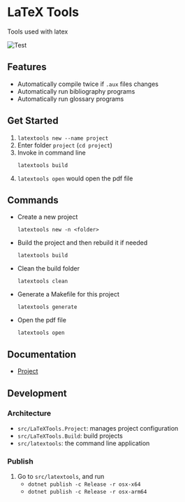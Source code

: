 # LaTeX Tools

Tools used with latex

![Test](https://github.com/Zehua-Chen/latextools/actions/workflows/test.yml/badge.svg)

## Features

- Automatically compile twice if `.aux` files changes
- Automatically run bibliography programs
- Automatically run glossary programs

## Get Started

1. `latextools new --name project`
2. Enter folder `project` (`cd project`)
3. Invoke in command line
   ```
   latextools build
   ```
4. `latextools open` would open the pdf file

## Commands

- Create a new project
  ```
  latextools new -n <folder>
  ```
- Build the project and then rebuild it if needed
  ```
  latextools build
  ```
- Clean the build folder
  ```
  latextools clean
  ```
- Generate a Makefile for this project
  ```
  latextools generate
  ```
- Open the pdf file
  ```
  latextools open
  ```

## Documentation

- [Project](docs/Project.md)

## Development

### Architecture

- `src/LaTeXTools.Project`: manages project configuration
- `src/LaTeXTools.Build`: build projects
- `src/latextools`: the command line application

### Publish

1. Go to `src/latextools`, and run
   - `dotnet publish -c Release -r osx-x64`
   - `dotnet publish -c Release -r osx-arm64`
